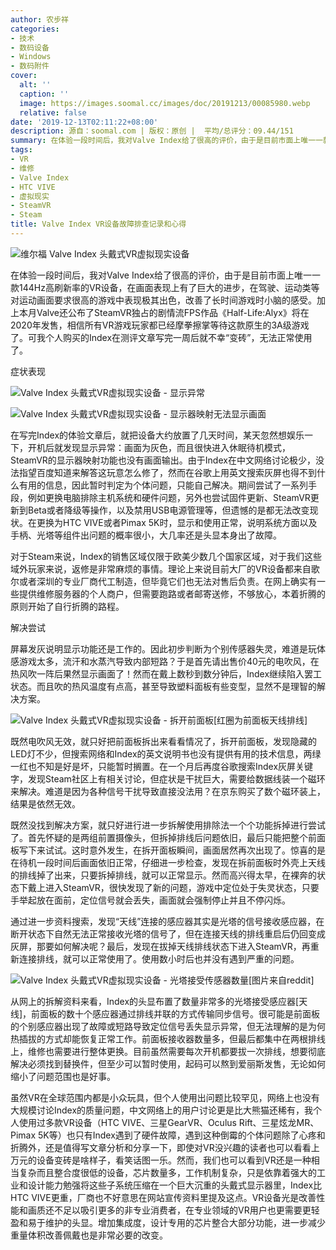```yaml
---
author: 农步祥
categories:
- 技术
- 数码设备
- Windows
- 数码附件
cover:
  alt: ''
  caption: ''
  image: https://images.soomal.cc/images/doc/20191213/00085980.webp
  relative: false
date: '2019-12-13T02:11:22+08:00'
description: 源自：soomal.com | 版权：原创 |  平均/总评分：09.44/151
summary: 在体验一段时间后，我对Valve Index给了很高的评价，由于是目前市面上唯一一款144Hz高刷新率的VR设备，在画面表现上有了巨大的进步，在驾驶、运动类等对运动画面要求很高的游戏中表现极其出色，改善了长时间游戏时小脑的感受。然而我个人购买的Index在测评文章写完一周后就不幸“变砖”，无法正常使用了。
tags:
- VR
- 维修
- Valve Index
- HTC VIVE
- 虚拟现实
- SteamVR
- Steam
title: Valve Index VR设备故障排查记录和心得
---
```


![维尔福 Valve Index 头戴式VR虚拟现实设备](https://images.soomal.cc/images/doc/20190814/00083676.webp)



在体验一段时间后，我对Valve Index给了很高的评价，由于是目前市面上唯一一款144Hz高刷新率的VR设备，在画面表现上有了巨大的进步，在驾驶、运动类等对运动画面要求很高的游戏中表现极其出色，改善了长时间游戏时小脑的感受。加上本月Valve还公布了SteamVR独占的剧情流FPS作品《Half-Life:Alyx》将在2020年发售，相信所有VR游戏玩家都已经摩拳擦掌等待这款原生的3A级游戏了。可我个人购买的Index在测评文章写完一周后就不幸“变砖”，无法正常使用了。



症状表现



![Valve Index 头戴式VR虚拟现实设备 - 显示异常](https://images.soomal.cc/images/doc/20191213/00085976_01.webp)



![Valve Index 头戴式VR虚拟现实设备 - 显示器映射无法显示画面](https://images.soomal.cc/images/doc/20191213/00085977_01.webp)



在写完Index的体验文章后，就把设备大约放置了几天时间，某天忽然想娱乐一下，开机后就发现显示异常：画面为灰色，而且很快进入休眠待机模式，SteamVR的显示器映射功能也没有画面输出。由于Index在中文网络讨论极少，没法指望百度知道来解答这玩意怎么修了，然而在谷歌上用英文搜索灰屏也得不到什么有用的信息，因此暂时判定为个体问题，只能自己解决。期间尝试了一系列手段，例如更换电脑排除主机系统和硬件问题，另外也尝试固件更新、SteamVR更新到Beta或者降级等操作，以及禁用USB电源管理等，但遗憾的是都无法改变现状。在更换为HTC VIVE或者Pimax 5K时，显示和使用正常，说明系统方面以及手柄、光塔等组件出问题的概率很小，大几率还是头显本身出了故障。



对于Steam来说，Index的销售区域仅限于欧美少数几个国家区域，对于我们这些域外玩家来说，返修是非常麻烦的事情。理论上来说目前大厂的VR设备都来自歌尔或者深圳的专业厂商代工制造，但毕竟它们也无法对售后负责。在网上确实有一些提供维修服务器的个人商户，但需要跑路或者邮寄送修，不够放心，本着折腾的原则开始了自行折腾的路程。



解决尝试



屏幕发灰说明显示功能还是工作的。因此初步判断为个别传感器失灵，难道是玩体感游戏太多，流汗和水蒸汽导致内部短路？于是首先请出售价40元的电吹风，在热风吹一阵后果然显示画面了！然而在戴上数秒到数分钟后，Index继续陷入罢工状态。而且吹的热风温度有点高，甚至导致塑料面板有些变型，显然不是理智的解决方案。



![Valve Index 头戴式VR虚拟现实设备 - 拆开前面板[红圈为前面板天线排线]](https://images.soomal.cc/images/doc/20191213/00085978.webp)



既然电吹风无效，就只好把前面板拆出来看看情况了，拆开前面板，发现隐藏的LED灯不少，但搜索网络和Index的英文说明书也没有提供有用的技术信息，两绿一红也不知是好是坏，只能暂时搁置。在一个月后再度谷歌搜索Index灰屏关键字，发现Steam社区上有相关讨论，但症状是干扰巨大，需要给数据线装一个磁环来解决。难道是因为各种信号干扰导致直接没法用？在京东购买了数个磁环装上，结果是依然无效。



既然没找到解决方案，就只好进行进一步拆解使用排除法一个个功能拆掉进行尝试了。首先怀疑的是两组前置摄像头，但拆掉排线后问题依旧，最后只能把整个前面板写下来试试。这时意外发生，在拆开面板瞬间，画面居然再次出现了。惊喜的是在待机一段时间后画面依旧正常，仔细进一步检查，发现在拆前面板时外壳上天线的排线掉了出来，只要拆掉排线，就可以正常显示。然而高兴得太早，在裸奔的状态下戴上进入SteamVR，很快发现了新的问题，游戏中定位处于失灵状态，只要手举起放在面前，定位信号就会丢失，画面就会强制停止并且不停闪烁。



通过进一步资料搜索，发现“天线”连接的感应器其实是光塔的信号接收感应器，在断开状态下自然无法正常接收光塔的信号了，但在连接天线的排线重启后仍回变成灰屏，那要如何解决呢？最后，发现在拔掉天线排线状态下进入SteamVR，再重新连接排线，就可以正常使用了。使用数小时后也并没有遇到严重的问题。



![Valve Index 头戴式VR虚拟现实设备 - 光塔接受传感器数量[图片来自reddit]](https://images.soomal.cc/images/doc/20191213/00085979.webp)



从网上的拆解资料来看，Index的头显布置了数量非常多的光塔接受感应器[天线]，前面板的数十个感应器通过排线并联的方式传输同步信号。很可能是前面板的个别感应器出现了故障或短路导致定位信号丢失显示异常，但无法理解的是为何热插拔的方式却能恢复正常工作。前面板接收器数量多，但最后都集中在两根排线上，维修也需要进行整体更换。目前虽然需要每次开机都要拔一次排线，想要彻底解决必须找到替换件，但至少可以暂时使用，起码可以熬到爱丽斯发售，无论如何缩小了问题范围也是好事。



虽然VR在全球范围内都是小众玩具，但个人使用出问题比较罕见，网络上也没有大规模讨论Index的质量问题，中文网络上的用户讨论更是比大熊猫还稀有，我个人使用过多款VR设备（HTC VIVE、三星GearVR、Oculus Rift、三星炫龙MR、Pimax 5K等）也只有Index遇到了硬件故障，遇到这种倒霉的个体问题除了心疼和折腾外，还是值得写文章分析和分享一下，即使对VR没兴趣的读者也可以看看上万元的设备变砖是啥样子，看笑话图一乐。然而，我们也可以看到VR还是一种相当复杂而且整合度很低的设备，芯片数量多，工作机制复杂，只是依靠着强大的工业和设计能力勉强将这些子系统压缩在一个巨大沉重的头戴式显示器里，Index比HTC VIVE更重，厂商也不好意思在网站宣传资料里提及这点。VR设备光是改善性能和画质还不足以吸引更多的非专业消费者，在专业领域的VR用户也更需要更轻盈和易于维护的头显。增加集成度，设计专用的芯片整合大部分功能，进一步减少重量体积改善佩戴也是非常必要的改变。